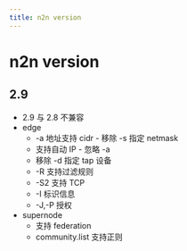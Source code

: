 ```yaml
---
title: n2n version
---
```


# n2n version

## 2.9

- 2.9 与 2.8 不兼容
- edge
  - -a 地址支持 cidr - 移除 -s 指定 netmask
  - 支持自动 IP - 忽略 -a
  - 移除 -d 指定 tap 设备
  - -R 支持过滤规则
  - -S2 支持 TCP
  - -I 标识信息
  - -J,-P 授权
- supernode
  - 支持 federation
  - community.list 支持正则
